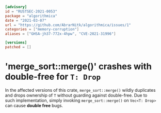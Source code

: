 ```toml
[advisory]
id = "RUSTSEC-2021-0053"
package = "algorithmica"
date = "2021-03-07"
url = "https://github.com/AbrarNitk/algorithmica/issues/1"
categories = ["memory-corruption"]
aliases = ["GHSA-jh37-772x-4hpw", "CVE-2021-31996"]

[versions]
patched = []
```

# 'merge_sort::merge()' crashes with double-free for `T: Drop`

In the affected versions of this crate, `merge_sort::merge()` wildly duplicates and drops ownership of `T` without guarding against double-free. Due to such implementation,
simply invoking `merge_sort::merge()` on `Vec<T: Drop>` can cause **double free** bugs.
